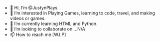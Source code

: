 - 👋 Hi, I’m @JustynPlays
- 👀 I’m interested in Playing Games, learning to code, travel, and making videos or games.
- 🌱 I’m currently learning HTML and Python.
- 💞️ I’m looking to collaborate on ...N/A
- 📫 How to reach me [W.I.P]

<!---
JustynPlays/JustynPlays is a ✨ special ✨ repository because its `README.md` (this file) appears on your GitHub profile.
You can click the Preview link to take a look at your changes.
--->
